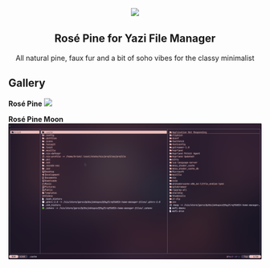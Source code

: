 <p align="center">
    <img src="https://github.com/rose-pine/rose-pine-theme/raw/main/assets/icon.png" width="80" />
    <h2 align="center">Rosé Pine for Yazi File Manager</h2>
</p>

<p align="center">All natural pine, faux fur and a bit of soho vibes for the classy minimalist</p>

## Gallery

**Rosé Pine**
<img src="rose-pine-main.yazi/preview.png" width="600" />


**Rosé Pine Moon**
<img src="rose-pine-moon.yazi/preview.png" width="600" />

